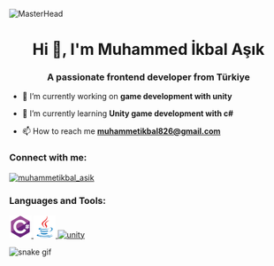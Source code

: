   ![MasterHead](  https://www.focus.it/images/2022/05/31/software-2_1020x680.jpg)
<h1 align="center">Hi 👋, I'm Muhammed İkbal Aşık</h1>
<h3 align="center">A passionate frontend developer from Türkiye</h3>

- 🔭 I’m currently working on **game development with unity**

- 🌱 I’m currently learning **Unity game development with c#**

- 📫 How to reach me **muhammetikbal826@gmail.com**

<h3 align="left">Connect with me:</h3>
<p align="left">
<a href="https://instagram.com/muhammetikbal_asik" target="blank"><img align="center" src="https://raw.githubusercontent.com/rahuldkjain/github-profile-readme-generator/master/src/images/icons/Social/instagram.svg" alt="muhammetikbal_asik" height="30" width="40" /></a>
</p>

<h3 align="left">Languages and Tools:</h3>
<p align="left"> <a href="https://www.w3schools.com/cs/" target="_blank" rel="noreferrer"> <img src="https://raw.githubusercontent.com/devicons/devicon/master/icons/csharp/csharp-original.svg" alt="csharp" width="40" height="40"/> </a> <a href="https://www.java.com" target="_blank" rel="noreferrer"> <img src="https://raw.githubusercontent.com/devicons/devicon/master/icons/java/java-original.svg" alt="java" width="40" height="40"/> </a> <a href="https://unity.com/" target="_blank" rel="noreferrer"> <img src="https://www.vectorlogo.zone/logos/unity3d/unity3d-icon.svg" alt="unity" width="40" height="40"/> </a> </p>

![snake gif](https://github.com/Muhammetikbal826/Muhammetikbal826/blob/output/github-contribution-grid-snake.gif)

